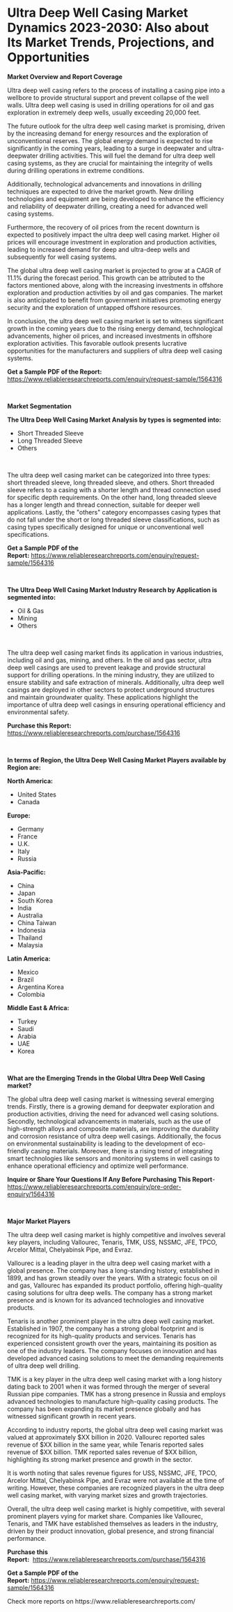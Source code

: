 <p><h1>Ultra Deep Well Casing Market Dynamics 2023-2030: Also about Its Market Trends, Projections, and Opportunities</h1></p><p><strong>Market Overview and Report Coverage</strong></p>
<p><p>Ultra deep well casing refers to the process of installing a casing pipe into a wellbore to provide structural support and prevent collapse of the well walls. Ultra deep well casing is used in drilling operations for oil and gas exploration in extremely deep wells, usually exceeding 20,000 feet.</p><p>The future outlook for the ultra deep well casing market is promising, driven by the increasing demand for energy resources and the exploration of unconventional reserves. The global energy demand is expected to rise significantly in the coming years, leading to a surge in deepwater and ultra-deepwater drilling activities. This will fuel the demand for ultra deep well casing systems, as they are crucial for maintaining the integrity of wells during drilling operations in extreme conditions.</p><p>Additionally, technological advancements and innovations in drilling techniques are expected to drive the market growth. New drilling technologies and equipment are being developed to enhance the efficiency and reliability of deepwater drilling, creating a need for advanced well casing systems.</p><p>Furthermore, the recovery of oil prices from the recent downturn is expected to positively impact the ultra deep well casing market. Higher oil prices will encourage investment in exploration and production activities, leading to increased demand for deep and ultra-deep wells and subsequently for well casing systems.</p><p>The global ultra deep well casing market is projected to grow at a CAGR of 11.1% during the forecast period. This growth can be attributed to the factors mentioned above, along with the increasing investments in offshore exploration and production activities by oil and gas companies. The market is also anticipated to benefit from government initiatives promoting energy security and the exploration of untapped offshore resources.</p><p>In conclusion, the ultra deep well casing market is set to witness significant growth in the coming years due to the rising energy demand, technological advancements, higher oil prices, and increased investments in offshore exploration activities. This favorable outlook presents lucrative opportunities for the manufacturers and suppliers of ultra deep well casing systems.</p></p>
<p><strong>Get a Sample PDF of the Report:</strong> <a href="https://www.reliableresearchreports.com/enquiry/request-sample/1564316">https://www.reliableresearchreports.com/enquiry/request-sample/1564316</a></p>
<p>&nbsp;</p>
<p><strong>Market Segmentation</strong></p>
<p><strong>The Ultra Deep Well Casing Market Analysis by types is segmented into:</strong></p>
<p><ul><li>Short Threaded Sleeve</li><li>Long Threaded Sleeve</li><li>Others</li></ul></p>
<p>&nbsp;</p>
<p><p>The ultra deep well casing market can be categorized into three types: short threaded sleeve, long threaded sleeve, and others. Short threaded sleeve refers to a casing with a shorter length and thread connection used for specific depth requirements. On the other hand, long threaded sleeve has a longer length and thread connection, suitable for deeper well applications. Lastly, the "others" category encompasses casing types that do not fall under the short or long threaded sleeve classifications, such as casing types specifically designed for unique or unconventional well specifications.</p></p>
<p><strong>Get a Sample PDF of the Report:</strong>&nbsp;<a href="https://www.reliableresearchreports.com/enquiry/request-sample/1564316">https://www.reliableresearchreports.com/enquiry/request-sample/1564316</a></p>
<p>&nbsp;</p>
<p><strong>The Ultra Deep Well Casing Market Industry Research by Application is segmented into:</strong></p>
<p><ul><li>Oil & Gas</li><li>Mining</li><li>Others</li></ul></p>
<p>&nbsp;</p>
<p><p>The ultra deep well casing market finds its application in various industries, including oil and gas, mining, and others. In the oil and gas sector, ultra deep well casings are used to prevent leakage and provide structural support for drilling operations. In the mining industry, they are utilized to ensure stability and safe extraction of minerals. Additionally, ultra deep well casings are deployed in other sectors to protect underground structures and maintain groundwater quality. These applications highlight the importance of ultra deep well casings in ensuring operational efficiency and environmental safety.</p></p>
<p><strong>Purchase this Report:</strong>&nbsp; <a href="https://www.reliableresearchreports.com/purchase/1564316">https://www.reliableresearchreports.com/purchase/1564316</a></p>
<p>&nbsp;</p>
<p><strong>In terms of Region, the Ultra Deep Well Casing Market Players available by Region are:</strong></p>
<p>
    <p> <strong> North America: </strong>
        <ul>
            <li>United States</li>
            <li>Canada</li>
        </ul>
        </p> 
    <p> <strong> Europe: </strong>
        <ul>
            <li>Germany</li>
            <li>France</li>
            <li>U.K.</li>
            <li>Italy</li>
            <li>Russia</li>
        </ul>
        </p> 
    <p> <strong> Asia-Pacific: </strong>
        <ul>
            <li>China</li>
            <li>Japan</li>
            <li>South Korea</li>
            <li>India</li>
            <li>Australia</li>
            <li>China Taiwan</li>
            <li>Indonesia</li>
            <li>Thailand</li>
            <li>Malaysia</li>
        </ul>
        </p> 
    <p> <strong> Latin America: </strong>
        <ul>
            <li>Mexico</li>
            <li>Brazil</li>
            <li>Argentina Korea</li>
            <li>Colombia</li>
        </ul>
        </p> 
    <p> <strong> Middle East & Africa: </strong>
        <ul>
            <li>Turkey</li>
            <li>Saudi</li>
            <li>Arabia</li>
            <li>UAE</li>
            <li>Korea</li>
        </ul>
    </p>
    </p>
<p>&nbsp;</p>
<p><strong>What are the Emerging Trends in the Global Ultra Deep Well Casing market?</strong></p>
<p><p>The global ultra deep well casing market is witnessing several emerging trends. Firstly, there is a growing demand for deepwater exploration and production activities, driving the need for advanced well casing solutions. Secondly, technological advancements in materials, such as the use of high-strength alloys and composite materials, are improving the durability and corrosion resistance of ultra deep well casings. Additionally, the focus on environmental sustainability is leading to the development of eco-friendly casing materials. Moreover, there is a rising trend of integrating smart technologies like sensors and monitoring systems in well casings to enhance operational efficiency and optimize well performance.</p></p>
<p><strong>Inquire or Share Your Questions If Any Before Purchasing This Report</strong>- <a href="https://www.reliableresearchreports.com/enquiry/pre-order-enquiry/1564316">https://www.reliableresearchreports.com/enquiry/pre-order-enquiry/1564316</a></p>
<p>&nbsp;</p>
<p><strong>Major Market Players</strong></p>
<p><p>The ultra deep well casing market is highly competitive and involves several key players, including Vallourec, Tenaris, TMK, USS, NSSMC, JFE, TPCO, Arcelor Mittal, Chelyabinsk Pipe, and Evraz. </p><p>Vallourec is a leading player in the ultra deep well casing market with a global presence. The company has a long-standing history, established in 1899, and has grown steadily over the years. With a strategic focus on oil and gas, Vallourec has expanded its product portfolio, offering high-quality casing solutions for ultra deep wells. The company has a strong market presence and is known for its advanced technologies and innovative products. </p><p>Tenaris is another prominent player in the ultra deep well casing market. Established in 1907, the company has a strong global footprint and is recognized for its high-quality products and services. Tenaris has experienced consistent growth over the years, maintaining its position as one of the industry leaders. The company focuses on innovation and has developed advanced casing solutions to meet the demanding requirements of ultra deep well drilling.</p><p>TMK is a key player in the ultra deep well casing market with a long history dating back to 2001 when it was formed through the merger of several Russian pipe companies. TMK has a strong presence in Russia and employs advanced technologies to manufacture high-quality casing products. The company has been expanding its market presence globally and has witnessed significant growth in recent years.</p><p>According to industry reports, the global ultra deep well casing market was valued at approximately $XX billion in 2020. Vallourec reported sales revenue of $XX billion in the same year, while Tenaris reported sales revenue of $XX billion. TMK reported sales revenue of $XX billion, highlighting its strong market presence and growth in the sector.</p><p>It is worth noting that sales revenue figures for USS, NSSMC, JFE, TPCO, Arcelor Mittal, Chelyabinsk Pipe, and Evraz were not available at the time of writing. However, these companies are recognized players in the ultra deep well casing market, with varying market sizes and growth trajectories.</p><p>Overall, the ultra deep well casing market is highly competitive, with several prominent players vying for market share. Companies like Vallourec, Tenaris, and TMK have established themselves as leaders in the industry, driven by their product innovation, global presence, and strong financial performance.</p></p>
<p><strong>Purchase this Report:</strong>&nbsp;&nbsp;<a href="https://www.reliableresearchreports.com/purchase/1564316">https://www.reliableresearchreports.com/purchase/1564316</a></p>
<p></p>
<p><strong>Get a Sample PDF of the Report:</strong>&nbsp;<a href="https://www.reliableresearchreports.com/enquiry/request-sample/1564316">https://www.reliableresearchreports.com/enquiry/request-sample/1564316</a></p>
<p>Check more reports on https://www.reliableresearchreports.com/</p>